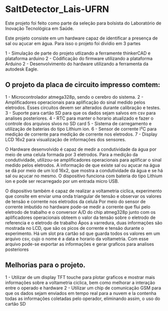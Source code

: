 # SaltDetector_Lais-UFRN

Este projeto foi feito como parte da seleção para bolsista do Laboratório de Inovação Tecnológica em Saúde.

Este projeto consiste em um hardware capaz de identificar a presença de sal ou açucar em água.
Para isso o projeto foi dividio em 3 partes

1 - Simulação de parte do projeto utlizando a ferramente thinkerCAD e plataforma arduino
2 - Códificação do firmware utilizando a plataforma Arduino
2 - Desenvolvimento do hardware utilizando a ferramenta da autodesk Eagle.

## O projeto da placa de circuito impresso comtem: 
1 - Microcontrolador atmega328p, sendo o cerebro do sistema.
2 - Amplificadores operacionais para aplificação do sinal medido pelos eletrodos. Esses circuitos devem ser alterados durante calibração e testes.
3 - Suporte para cartão SD para que os dados sejam salvos em csv para analises posteriores.
4 - RTC para manter o horario atualizado e fazer o controle dos arquivos slvos no SD card
5 - Sistema de carregamento e utilização de baterias do tipo Lithium ion.
6 - Sensor de corrente I²C para medição de corrente para medição de corrente nos eletrodos.
7 - Display LCD 16x2 para visualização de informações dos sensores.

O Hardware desenvolvido é capaz de medir a condutividade da água por meio de uma celula formada por 3 eletrodos.
Para a medição da condutividade, utilizou-se amplificadores operacionais para aplificar o sinal medido pelos eletrodos.
A informação de que existe sal ou açucar na água se dá por meio  de um lcd 16x2, que mostra a condutividade da água e se há sal ou açucar no mesmo.
O dispositivo funciona com bateria do tipo Lithium ion e pode ser recarregado por um entrada micro USB.

O dispositivo também é capaz de realizar a voltametria ciclica, experimento que consite em enviar uma onda triangular de tensão e observar os valores de tensão e corrente nos eletrodos da celula 
Por meio do sensor de corrente imbutido no hardware pode-se medir a corrente que flui pelo eletrodo de trabalho e o conversor A/D do chip atmeg328p junto com os aplificadores operacionais obteem o valor da tensão sobre o eletrodo de referencia e o eletrodo de trabalho
Ápos a varredura, duas informações são mostrada no LCD, que são os picos de corrente e tensão durante o experimento.
Há um slot pra cartão sd que guarda todos os valores em um arquivo csv, cujo o nome é a data e horario da voltametria. Com esse arquivo pode-se exportar as informações e gerar graficos para analises posteriores

## Melhorias para o projeto.

1 - Utilizar de um display TFT touche para plotar graficos e mostrar mais informações sobre a voltametria ciclica, bem como melhorar a interação entre o operado e hardware
2 - Utilizar um chip de comunicação GSM para que os dados sejam enviados em tempo real para a nuvem e la contenha todas as informações coletadas pelo operador, eliminando assim, o uso do cartão SD
